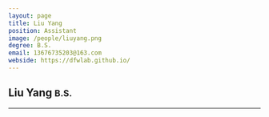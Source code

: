 ```yaml
---
layout: page
title: Liu Yang
position: Assistant
image: /people/liuyang.png
degree: B.S.
email: 13676735203@163.com
webside: https://dfwlab.github.io/
---
```


<style>
p {
    text-align: justify;
}
</style>

<h2>Liu Yang <small>B.S.</small></h2>
<hr>
